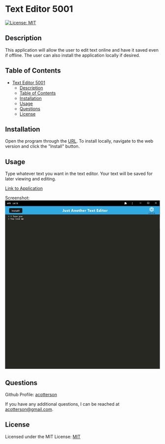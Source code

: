 # Text Editor 5001

[![License: MIT](https://img.shields.io/badge/License-MIT-yellow.svg)](https://opensource.org/licenses/MIT)

## Description

This application will allow the user to edit text online and have it saved even if offline. The user can also install the application locally if desired.

## Table of Contents

- [Text Editor 5001](#text-editor-5001)
  - [Description](#description)
  - [Table of Contents](#table-of-contents)
  - [Installation](#installation)
  - [Usage](#usage)
  - [Questions](#questions)
  - [License](#license)

## Installation

Open the program through the [URL](https://acotterson.github.io/StackPortfolio/). To install locally, navigate to the web version and click the "Install" button.

## Usage

Type whatever text you want in the text editor. Your text will be saved for later viewing and editing.

[Link to Application](https://acotterson.github.io/StackPortfolio/)

Screenshot:
![Product Screen Shot](assets/media/textEditor5001.png)

## Questions

Github Profile: [acotterson](https://github.com/acotterson)

If you have any additional questions, I can be reached at [acotterson@gmail.com](mailto:acotterson@gmail.com).

## License

Licensed under the MIT License: [MIT](https://opensource.org/licenses/MIT)
